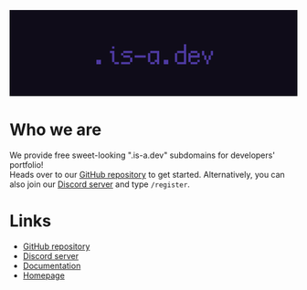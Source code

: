 ![banner](https://raw.githubusercontent.com/is-a-dev/register/main/media/banner.png)
# Who we are
We provide free sweet-looking ".is-a.dev" subdomains for developers' portfolio! <br>
Heads over to our [GitHub repository](https://github.com/is-a-dev/register) to get started. Alternatively, you can also join our [Discord server](https://discord.gg/is-a-dev-830872854677422150) and type `/register`.

# Links
- [GitHub repository](https://github.com/is-a-dev/register)
- [Discord server](https://discord.gg/is-a-dev-830872854677422150)
- [Documentation](https://is-a.dev/docs)
- [Homepage](https://is-a.dev)

